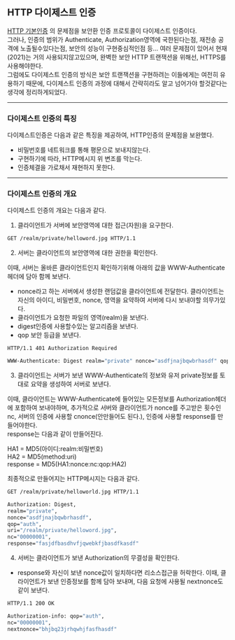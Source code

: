 ## HTTP 다이제스트 인증

[HTTP 기본인증](https://https://github.com/devxb/devDictionary/blob/main/HTTP&HTTPS/HTTP%20%EA%B8%B0%EB%B3%B8%EC%9D%B8%EC%A6%9D.md) 의 문제점을 보안환 인증 프로토콜이 다이제스트 인증이다.        
그러나, 인증의 범위가 Authenticate, Authorization영역에 국한된다는점, 재전송 공격에 노출될수있다는점, 보안의 성능이 구현중심적인점 등... 여러 문제점이 있어서 현재(2021)는 거의 사용되지않고있으며, 완벽한 보안 HTTP 트랜잭션을 위해선, HTTPS를 사용해야한다.       
그럼에도 다이제스트 인증의 방식은 보안 트랜잭션을 구현하려는 이들에게는 여전히 유용하기 때문에, 다이제스트 인증의 과정에 대해서 간략히라도 알고 넘어가야 할것같다는 생각에 정리하게되었다.

---
### 다이제스트 인증의 특징

다이제스트인증은 다음과 같은 특징을 제공하여, HTTP인증의 문제점을 보완했다.
- 비밀번호를 네트워크를 통해 평문으로 보내지않는다.
- 구현하기에 따라, HTTP메시지 위 변조를 막는다.
- 인증체결을 가로채서 재현하지 못한다.

---
### 다이제스트 인증의 개요

다이제스트 인증의 개요는 다음과 같다.

1. 클라이언트가 서버에 보안영역에 대한 접근(자원)을 요구한다.

```HTTP/1.1
GET /realm/private/helloword.jpg HTTP/1.1
```

2. 서버는 클라이언트의 보안영역에 대한 권한을 확인한다.     

이때, 서버는 올바른 클라이언트인지 확인하기위해 아래의 값을 WWW-Authenticate 헤더에 담아 함께 보낸다.

- nonce라고 하는 서버에서 생성한 랜덤값을 클라이언트에 전달한다. 클라이언트는 자신의 아이디, 비밀번호, nonce, 영역을 요약하여 서버에 다시 보내야할 의무가있다.
- 클라이언트가 요청한 파일의 영역(realm)을 보낸다.
- digest인증에 사용할수있는 알고리즘을 보낸다.
- qop 보안 등급을 보낸다.

```HTTP/1.1
HTTP/1.1 401 Authorization Required

WWW-Authenticate: Digest realm="private" nonce="asdfjnajbqwbrhasdf" qop="auth"
```

3. 클라이언트는 서버가 보낸 WWW-Authenticate의 정보와 유저 private정보를 토대로 요약을 생성하여 서버로 보낸다.   

이때, 클라이언트는 WWW-Authenticate에 들어있는 모든정보를 Authorization헤더에 포함하여 보내야하며, 추가적으로 서버와 클라이언트가 nonce를 주고받은 횟수인 nc, 서버의 인증에 사용할 cnonce(안만들어도 된다.), 인증에 사용할 response를 만들어야한다.   
response는 다음과 같이 만들어진다.   
     
HA1 = MD5(아이디:realm:비밀번호)     
HA2 = MD5(method:uri)     
response = MD5(HA1:nonce:nc:qop:HA2)      
     
최종적으로 만들어지는 HTTP메시지는 다음과 같다.

``` HTTP/1.1
GET /realm/private/helloworld.jpg HTTP/1.1

Authorization: Digest,
realm="private",
nonce="asdfjnajbqwbrhasdf",
qop="auth",
uri="/realm/private/helloword.jpg",
nc="00000001",
response="fasjdfbasdhvfjqwebkfjbasdfkasdf"
```
   
4. 서버는 클라이언트가 보낸 Authorization의 무결성을 확인한다.
- response와 자신이 보낸 nonce값이 일치하다면 리소스접근을 허락한다. 
이때, 클라이언트가 보낸 인증정보를 함께 담아 보내며, 다음 요청에 사용될 nextnonce도 같이 보낸다.

```HTTP/1.1
HTTP/1.1 200 OK

Authorization-info: qop="auth",
nc="00000001",
nextnonce="bhjbq23jrhqwhjfasfhasdf"
```
